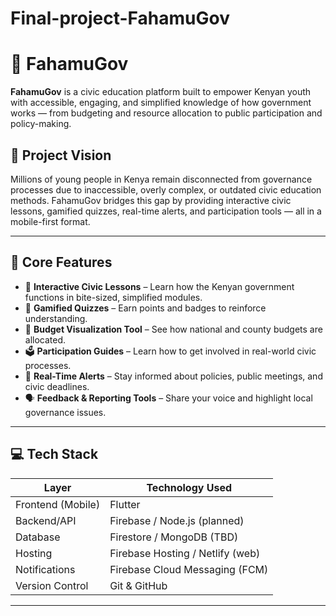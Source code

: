 # Final-project-FahamuGov
# 📱 FahamuGov

**FahamuGov** is a civic education platform built to empower Kenyan youth with accessible, engaging, and simplified knowledge of how government works — from budgeting and resource allocation to public participation and policy-making.


## 🚀 Project Vision

Millions of young people in Kenya remain disconnected from governance processes due to inaccessible, overly complex, or outdated civic education methods. FahamuGov bridges this gap by providing interactive civic lessons, gamified quizzes, real-time alerts, and participation tools — all in a mobile-first format.

---

## 🎯 Core Features

- 🧠 **Interactive Civic Lessons** – Learn how the Kenyan government functions in bite-sized, simplified modules.  
- 🧩 **Gamified Quizzes** – Earn points and badges to reinforce understanding.  
- 💸 **Budget Visualization Tool** – See how national and county budgets are allocated.  
- 🗳️ **Participation Guides** – Learn how to get involved in real-world civic processes.  
- 🔔 **Real-Time Alerts** – Stay informed about policies, public meetings, and civic deadlines.  
- 🗣️ **Feedback & Reporting Tools** – Share your voice and highlight local governance issues.

---

## 💻 Tech Stack

| Layer              | Technology Used                 |
|--------------------|----------------------------------|
| Frontend (Mobile)  | Flutter                          |
| Backend/API        | Firebase / Node.js (planned)     |
| Database           | Firestore / MongoDB (TBD)        |
| Hosting            | Firebase Hosting / Netlify (web) |
| Notifications      | Firebase Cloud Messaging (FCM)   |
| Version Control    | Git & GitHub                     |

---

